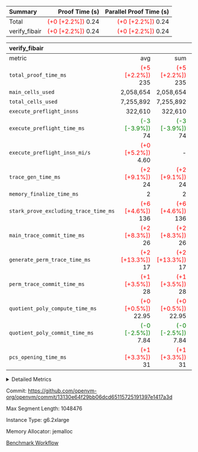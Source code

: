 | Summary | Proof Time (s) | Parallel Proof Time (s) |
|:---|---:|---:|
| Total | <span style='color: red'>(+0 [+2.2%])</span> 0.24 | <span style='color: red'>(+0 [+2.2%])</span> 0.24 |
| verify_fibair | <span style='color: red'>(+0 [+2.2%])</span> 0.24 | <span style='color: red'>(+0 [+2.2%])</span> 0.24 |


| verify_fibair |||||
|:---|---:|---:|---:|---:|
|metric|avg|sum|max|min|
| `total_proof_time_ms ` | <span style='color: red'>(+5 [+2.2%])</span> 235 | <span style='color: red'>(+5 [+2.2%])</span> 235 | <span style='color: red'>(+5 [+2.2%])</span> 235 | <span style='color: red'>(+5 [+2.2%])</span> 235 |
| `main_cells_used     ` |  2,058,654 |  2,058,654 |  2,058,654 |  2,058,654 |
| `total_cells_used    ` |  7,255,892 |  7,255,892 |  7,255,892 |  7,255,892 |
| `execute_preflight_insns` |  322,610 |  322,610 |  322,610 |  322,610 |
| `execute_preflight_time_ms` | <span style='color: green'>(-3 [-3.9%])</span> 74 | <span style='color: green'>(-3 [-3.9%])</span> 74 | <span style='color: green'>(-3 [-3.9%])</span> 74 | <span style='color: green'>(-3 [-3.9%])</span> 74 |
| `execute_preflight_insn_mi/s` | <span style='color: red'>(+0 [+5.2%])</span> 4.60 | -          | <span style='color: red'>(+0 [+5.2%])</span> 4.60 | <span style='color: red'>(+0 [+5.2%])</span> 4.60 |
| `trace_gen_time_ms   ` | <span style='color: red'>(+2 [+9.1%])</span> 24 | <span style='color: red'>(+2 [+9.1%])</span> 24 | <span style='color: red'>(+2 [+9.1%])</span> 24 | <span style='color: red'>(+2 [+9.1%])</span> 24 |
| `memory_finalize_time_ms` |  2 |  2 |  2 |  2 |
| `stark_prove_excluding_trace_time_ms` | <span style='color: red'>(+6 [+4.6%])</span> 136 | <span style='color: red'>(+6 [+4.6%])</span> 136 | <span style='color: red'>(+6 [+4.6%])</span> 136 | <span style='color: red'>(+6 [+4.6%])</span> 136 |
| `main_trace_commit_time_ms` | <span style='color: red'>(+2 [+8.3%])</span> 26 | <span style='color: red'>(+2 [+8.3%])</span> 26 | <span style='color: red'>(+2 [+8.3%])</span> 26 | <span style='color: red'>(+2 [+8.3%])</span> 26 |
| `generate_perm_trace_time_ms` | <span style='color: red'>(+2 [+13.3%])</span> 17 | <span style='color: red'>(+2 [+13.3%])</span> 17 | <span style='color: red'>(+2 [+13.3%])</span> 17 | <span style='color: red'>(+2 [+13.3%])</span> 17 |
| `perm_trace_commit_time_ms` | <span style='color: red'>(+1 [+3.5%])</span> 28 | <span style='color: red'>(+1 [+3.5%])</span> 28 | <span style='color: red'>(+1 [+3.5%])</span> 28 | <span style='color: red'>(+1 [+3.5%])</span> 28 |
| `quotient_poly_compute_time_ms` | <span style='color: red'>(+0 [+0.5%])</span> 22.95 | <span style='color: red'>(+0 [+0.5%])</span> 22.95 | <span style='color: red'>(+0 [+0.5%])</span> 22.95 | <span style='color: red'>(+0 [+0.5%])</span> 22.95 |
| `quotient_poly_commit_time_ms` | <span style='color: green'>(-0 [-2.5%])</span> 7.84 | <span style='color: green'>(-0 [-2.5%])</span> 7.84 | <span style='color: green'>(-0 [-2.5%])</span> 7.84 | <span style='color: green'>(-0 [-2.5%])</span> 7.84 |
| `pcs_opening_time_ms ` | <span style='color: red'>(+1 [+3.3%])</span> 31 | <span style='color: red'>(+1 [+3.3%])</span> 31 | <span style='color: red'>(+1 [+3.3%])</span> 31 | <span style='color: red'>(+1 [+3.3%])</span> 31 |



<details>
<summary>Detailed Metrics</summary>

|  | verify_program_compile_ms | verify_fibair_time_ms | total_cells | stark_prove_excluding_trace_time_ms | quotient_poly_compute_time_ms | quotient_poly_commit_time_ms | query phase_time_ms | perm_trace_commit_time_ms | pcs_opening_time_ms | partially_prove_time_ms | open_time_ms | main_trace_commit_time_ms | generate_perm_trace_time_ms | evaluate matrix_time_ms | eval_and_commit_quotient_time_ms | build fri inputs_time_ms | OpeningProverGpu::open_time_ms |
| --- | --- | --- | --- | --- | --- | --- | --- | --- | --- | --- | --- | --- | --- | --- | --- | --- |
|  | 7 | 235 | 65,536 | 27 | 0.14 | 0.77 | 1 | 0 | 22 | 0 | 19 | 3 | 0 | 1 | 0 | 0 | 19 | 

| air_name | rows | quotient_deg | main_cols | interactions | constraints | cells |
| --- | --- | --- | --- | --- | --- | --- |
| AccessAdapterAir<2> |  | 2 |  | 5 | 12 |  | 
| AccessAdapterAir<4> |  | 2 |  | 5 | 12 |  | 
| AccessAdapterAir<8> |  | 2 |  | 5 | 12 |  | 
| FibonacciAir | 32,768 | 1 | 2 |  | 5 | 65,536 | 
| FriReducedOpeningAir |  | 2 |  | 39 | 71 |  | 
| JalRangeCheckAir |  | 2 |  | 9 | 14 |  | 
| NativePoseidon2Air<BabyBearParameters>, 1> |  | 2 |  | 136 | 572 |  | 
| PhantomAir |  | 2 |  | 3 | 5 |  | 
| ProgramAir |  | 1 |  | 1 | 4 |  | 
| VariableRangeCheckerAir |  | 1 |  | 1 | 4 |  | 
| VmAirWrapper<AluNativeAdapterAir, FieldArithmeticCoreAir> |  | 2 |  | 15 | 27 |  | 
| VmAirWrapper<BranchNativeAdapterAir, BranchEqualCoreAir<1> |  | 2 |  | 11 | 25 |  | 
| VmAirWrapper<NativeAdapterAir<2, 0>, PublicValuesCoreAir> |  | 2 |  | 11 | 29 |  | 
| VmAirWrapper<NativeLoadStoreAdapterAir<1>, NativeLoadStoreCoreAir<1> |  | 2 |  | 15 | 20 |  | 
| VmAirWrapper<NativeLoadStoreAdapterAir<4>, NativeLoadStoreCoreAir<4> |  | 2 |  | 15 | 20 |  | 
| VmAirWrapper<NativeVectorizedAdapterAir<4>, FieldExtensionCoreAir> |  | 2 |  | 15 | 27 |  | 
| VmConnectorAir |  | 2 |  | 5 | 11 |  | 
| VolatileBoundaryAir |  | 2 |  | 7 | 19 |  | 

| group | trace_gen_time_ms | total_proof_time_ms | total_cells_used | total_cells | system_trace_gen_time_ms | stark_prove_excluding_trace_time_ms | single_trace_gen_time_ms | quotient_poly_compute_time_ms | quotient_poly_commit_time_ms | query phase_time_ms | perm_trace_commit_time_ms | pcs_opening_time_ms | partially_prove_time_ms | open_time_ms | memory_finalize_time_ms | main_trace_commit_time_ms | main_cells_used | generate_perm_trace_time_ms | fri.log_blowup | execute_preflight_time_ms | execute_preflight_insns | execute_preflight_insn_mi/s | evaluate matrix_time_ms | eval_and_commit_quotient_time_ms | build fri inputs_time_ms | OpeningProverGpu::open_time_ms |
| --- | --- | --- | --- | --- | --- | --- | --- | --- | --- | --- | --- | --- | --- | --- | --- | --- | --- | --- | --- | --- | --- | --- | --- | --- | --- | --- |
| verify_fibair | 24 | 235 | 7,255,892 | 62,474,410 | 24 | 136 | 0 | 22.95 | 7.84 | 4 | 28 | 31 | 46 | 31 | 2 | 26 | 2,058,654 | 17 | 1 | 74 | 322,610 | 4.60 | 11 | 31 | 1 | 31 | 

| group | air_name | rows | prep_cols | perm_cols | main_cols | cells |
| --- | --- | --- | --- | --- | --- | --- |
| verify_fibair | AccessAdapterAir<2> | 131,072 |  | 16 | 11 | 3,538,944 | 
| verify_fibair | AccessAdapterAir<4> | 65,536 |  | 16 | 13 | 1,900,544 | 
| verify_fibair | AccessAdapterAir<8> | 128 |  | 16 | 17 | 4,224 | 
| verify_fibair | FriReducedOpeningAir | 2,048 |  | 84 | 27 | 227,328 | 
| verify_fibair | JalRangeCheckAir | 32,768 |  | 28 | 12 | 1,310,720 | 
| verify_fibair | NativePoseidon2Air<BabyBearParameters>, 1> | 32,768 |  | 312 | 398 | 23,265,280 | 
| verify_fibair | PhantomAir | 16,384 |  | 12 | 6 | 294,912 | 
| verify_fibair | ProgramAir | 8,192 |  | 8 | 10 | 147,456 | 
| verify_fibair | VariableRangeCheckerAir | 262,144 | 2 | 8 | 1 | 2,359,296 | 
| verify_fibair | VmAirWrapper<AluNativeAdapterAir, FieldArithmeticCoreAir> | 262,144 |  | 36 | 29 | 17,039,360 | 
| verify_fibair | VmAirWrapper<BranchNativeAdapterAir, BranchEqualCoreAir<1> | 32,768 |  | 28 | 23 | 1,671,168 | 
| verify_fibair | VmAirWrapper<NativeLoadStoreAdapterAir<1>, NativeLoadStoreCoreAir<1> | 65,536 |  | 40 | 21 | 3,997,696 | 
| verify_fibair | VmAirWrapper<NativeLoadStoreAdapterAir<4>, NativeLoadStoreCoreAir<4> | 32,768 |  | 40 | 27 | 2,195,456 | 
| verify_fibair | VmAirWrapper<NativeVectorizedAdapterAir<4>, FieldExtensionCoreAir> | 32,768 |  | 36 | 38 | 2,424,832 | 
| verify_fibair | VmConnectorAir | 2 | 1 | 16 | 5 | 42 | 
| verify_fibair | VolatileBoundaryAir | 65,536 |  | 20 | 12 | 2,097,152 | 

| group | trace_height_constraint | weighted_sum | threshold |
| --- | --- | --- | --- |
| verify_fibair | 0 | 1,085,444 | 2,013,265,921 | 
| verify_fibair | 1 | 5,411,200 | 2,013,265,921 | 
| verify_fibair | 2 | 542,722 | 2,013,265,921 | 
| verify_fibair | 3 | 5,476,612 | 2,013,265,921 | 
| verify_fibair | 4 | 65,536 | 2,013,265,921 | 
| verify_fibair | 5 | 12,851,850 | 2,013,265,921 | 

| trace_height_constraint | threshold |
| --- | --- |
| 0 | 2,013,265,921 | 

</details>


Commit: https://github.com/openvm-org/openvm/commit/13130e64f29bb06dcd65115725191397e1417a3d

Max Segment Length: 1048476

Instance Type: g6.2xlarge

Memory Allocator: jemalloc

[Benchmark Workflow](https://github.com/openvm-org/openvm/actions/runs/18410252116)
